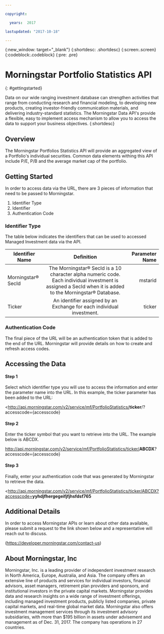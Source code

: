 ```yaml
---

copyright:

  years:  2017

lastupdated: "2017-10-18"

---
```


{:new_window: target="_blank"}
{:shortdesc: .shortdesc}
{:screen:.screen}
{:codeblock:.codeblock}
{:pre: .pre}

<!--Please delete out content examples and coding that you are not using for your service. -->

# Morningstar Portfolio Statistics API
{: #gettingstarted}
<!-- Provide an appropriate ID above -->

<!-- Short description: REQUIRED
The short description section should include one to two sentences describing why a developer would want to use your service in an app. This should be conversational style. For search engine optimization, include the service long name and "Bluemix". Keep the {: shortdesc} after the first paragraph so that the framework renders it properly.

Examples: -->


Data on our wide ranging investment database can strengthen activities that range from conducting research and financial modeling, to developing new products, creating investor-friendly communication materials, and delivering industry-standard statistics.  The Morningstar Data API's provide a flexible, easy to implement access mechanism to allow you to access the data to support your business objectives.
{:shortdesc}


## Overview

The Morningstar Portfolios Statistics API will provide an aggregated view of a Portfolio's individual securities.  Common data elements withing this API include P/E, P/B and the average market cap of the portfolio.


## Getting Started

In order to access data via the URL, there are 3 pieces of information that need to be passed to Morningstar.

1. Identifier Type
2. Identifier
3. Authentication Code

### Identifier Type

The table below indicates the identifiers that can be used to accessed Managed Investment data via the API. 

| Identifier Name       | Definition           | Parameter Name  |
| ------------- |:-------------:| -----:|
| Morningstar® SecId      | The Morningstar® SecId is a 10 character alpha numeric code. Each individual investment is assigned a SecId when it is added to the Morningstar® Database. | mstarid |
| Ticker    | An identifier assigned by an Exchange for each individual investment.     |   ticker |


### Authentication Code

The final piece of the URL will be an authentication token that is added to the end of the URL.  Morningstar will provide details on how to create and refresh access codes.




## Accessing the  Data

#### Step 1
Select which identifier type you will use to access the information and enter the parameter name into the URL.  In this example, the ticker parameter has been added to the URL:

<http://api.morningstar.com/v2/service/mf/PortfolioStatistics/<B>ticker</B>/?accesscode={accesscode}

#### Step 2
Enter the ticker symbol that you want to retrieve into the URL.  The example below is ABCDX.

http://api.morningstar.com/v2/service/mf/PortfolioStatistics/ticker/<B>ABCDX</B>?accesscode={accesscode}

#### Step 3
Finally, enter your authentication code that was generated by Morningstar to retrieve the data.

<http://api.morningstar.com/v2/service/mf/PortfolioStatistics/ticker/ABCDX?accesscode=<B>yyhdjfhergegeifjfjhsfdsf765</B>



## Additional Details

In order to access Morningstar APIs or learn about other data available, please submit a request to the link shown below and a representative will reach out to discuss.

(https://developer.morningstar.com/contact-us)

## About Morningstar, Inc

Morningstar, Inc. is a leading provider of independent investment research in North America, Europe, Australia, and Asia. The company offers an extensive line of products and services for individual investors, financial advisors, asset managers, retirement plan providers and sponsors, and institutional investors in the private capital markets. Morningstar provides data and research insights on a wide range of investment offerings, including managed investment products, publicly listed companies, private capital markets, and real-time global market data. Morningstar also offers investment management services through its investment advisory subsidiaries, with more than $195 billion in assets under advisement and management as of Dec. 31, 2017. The company has operations in 27 countries.

<!-- Related links section: still REQUIRED but moved to toc file (in your same folder).  Edit there.
-->